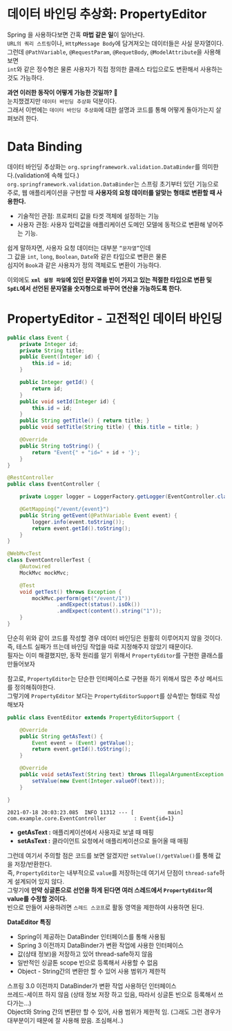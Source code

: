 데이터 바인딩 추상화: PropertyEditor  
=====================================   
Spring 을 사용하다보면 간혹 **마법 같은 일**이 일어난다.       
`URL의 쿼리 스트링`이나, `HttpMessage Body`에 담겨져오는 데이터들은 사실 문자열이다.         
그런데 `@PathVariable`, `@RequestParam`, `@RequetBody`, `@ModelAttribute`을 사용해보면         
`int`와 같은 정수형은 물론 사용자가 직접 정의한 클래스 타입으로도 변환해서 사용하는 것도 가능하다.           
                     
**과연 이러한 동작이 어떻게 가능한 것일까? 🤔**                  
눈치챘겠지만 `데이터 바인딩 추상화` 덕분이다.               
그래서 이번에는 `데이터 바인딩 추상화`에 대한 설명과 코드를 통해 어떻게 돌아가는지 살펴보려 한다.       
      
# Data Binding     
데이터 바인딩 추상화는 `org.springframework.validation.DataBinder`를 의미한다.(validation에 속해 있다.)            
`org.springframework.validation.DataBinder`는 스프링 초기부터 있던 기능으로                
주로, 웹 애플리케이션을 구현할 때 **사용자의 요청 데이터를 알맞는 형태로 변환할 때 사용한다.**               
             
* 기술적인 관점: 프로퍼티 값을 타겟 객체에 설정하는 기능       
* 사용자 관점: 사용자 입력값을 애플리케이션 도메인 모델에 동적으로 변환해 넣어주는 기능.            
          
쉽게 말하자면, 사용자 요청 데이터는 대부분 `“문자열”`인데            
그 값을 `int`, `long`, `Boolean`, `Date`와 같은 타입으로 변환은 물론      
심지어 `Book`과 같은 사용자가 정의 객체로도 변환이 가능하다.        
               
이외에도 **`xml 설정 파일`에 있던 문자열을 빈이 가지고 있는 적절한 타입으로 변환 및**              
**`SpEL`에서 선언된 문자열을 숫자형으로 바꾸어 연산을 가능하도록 한다.**          
       
# PropertyEditor - 고전적인 데이터 바인딩  

```java
public class Event {
    private Integer id;
    private String title;
    public Event(Integer id) {
        this.id = id;
    }

    public Integer getId() {
        return id;
    }
    public void setId(Integer id) {
        this.id = id;
    }
    public String getTitle() { return title; }
    public void setTitle(String title) { this.title = title; }

    @Override
    public String toString() {
        return "Event{" + "id=" + id + '}';
    }
}
```
```java
@RestController
public class EventController {

    private Logger logger = LoggerFactory.getLogger(EventController.class);

    @GetMapping("/event/{event}")
    public String getEvent(@PathVariable Event event) {
        logger.info(event.toString());
        return event.getId().toString();
    }
}
```
```java
@WebMvcTest
class EventControllerTest {
    @Autowired
    MockMvc mockMvc;

    @Test
    void getTest() throws Exception {
        mockMvc.perform(get("/event/1"))
                .andExpect(status().isOk())
                .andExpect(content().string("1"));
    }
}
```
단순히 위와 같이 코드를 작성할 경우 데이터 바인딩은 원활히 이루어지지 않을 것이다.       
즉, 테스트 실패가 뜨는데 바인딩 작업을 따로 지정해주지 않았기 때문이다.                     
필자는 이미 해결했지만, 동작 원리를 알기 위해서 `PropertyEditor`를 구현한 클래스를 만들어보자               
           
참고로, `PropertyEditor`는 단순한 인터페이스로 구현을 하기 위해서 많은 추상 메서드를 정의해줘야한다.      
그렇기에 `PropertyEditor` 보다는 `PropertyEditorSupport`를 상속받는 형태로 작성해보자     
       
```java
public class EventEditor extends PropertyEditorSupport {

    @Override
    public String getAsText() {
        Event event = (Event) getValue();
        return event.getId().toString();
    }

    @Override
    public void setAsText(String text) throws IllegalArgumentException {
        setValue(new Event(Integer.valueOf(text)));
    }

}

```      
```shell
2021-07-18 20:03:23.085  INFO 11312 --- [           main] com.example.core.EventController         : Event{id=1}
```  
           
* **getAsText :** 애플리케이션에서 사용자로 보낼 때 매핑                
* **setAsText :** 클라이언트 요청에서 애플리케이션으로 들어올 때 매핑             
   
그런데 여기서 주의할 점은 코드를 보면 알겠지만 `setValue()/getValue()`를 통해 값을 저장/반환한다.        
즉, `PropertyEditor`는 내부적으로 `value`를 저장하는데 여기서 단점이 `thread-safe`하게 설계되어 있지 않다.        
그렇기에 **만약 싱글톤으로 선언을 하게 된다면 여러 스레드에서 `PropertyEditor`의 value를 수정할 것이다.**        
빈으로 만들어 사용하려면 `스레드 스코프`로 활동 영역을 제한하여 사용하면 된다.       



    
**DataEditor 특징**
- Spring이 제공하는 DataBinder 인터페이스를 통해 사용됨
- Spring 3 이전까지 DataBinder가 변환 작업에 사용한 인터페이스
- 값(상태 정보)을 저장하고 있어 thread-safe하지 않음
- 일반적인 싱글톤 scope 빈으로 등록해서 사용할 수 없음
- Object - String간의 변환만 할 수 있어 사용 범위가 제한적

스프링 3.0 이전까지 DataBinder가 변환 작업 사용하던 인터페이스  
쓰레드-세이프 하지 않음 (상태 정보 저장 하고 있음, 따라서 싱글톤 빈으로 등록해서 쓰다가는...)   
Object와 String 간의 변환만 할 수 있어, 사용 범위가 제한적 임. (그래도 그런 경우가 대부분이기 때문에 잘 사용해 왔음. 조심해서..)   

